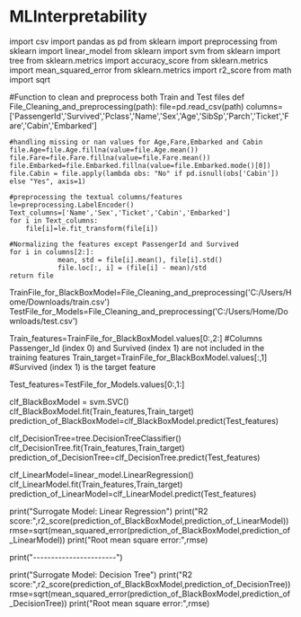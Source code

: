 # MLInterpretability
import csv
import pandas as pd
from sklearn import preprocessing
from sklearn import linear_model
from sklearn import svm
from sklearn import tree
from sklearn.metrics import accuracy_score
from sklearn.metrics import mean_squared_error
from sklearn.metrics import r2_score
from math import sqrt

#Function to clean and preprocess both Train and Test files
def File_Cleaning_and_preprocessing(path):
    file=pd.read_csv(path)
    columns=['PassengerId','Survived','Pclass','Name','Sex','Age','SibSp','Parch','Ticket','Fare','Cabin','Embarked']
    
    #handling missing or nan values for Age,Fare,Embarked and Cabin
    file.Age=file.Age.fillna(value=file.Age.mean())
    file.Fare=file.Fare.fillna(value=file.Fare.mean())
    file.Embarked=file.Embarked.fillna(value=file.Embarked.mode()[0])
    file.Cabin = file.apply(lambda obs: "No" if pd.isnull(obs['Cabin']) else "Yes", axis=1)

    #preprocessing the textual columns/features
    le=preprocessing.LabelEncoder()
    Text_columns=['Name','Sex','Ticket','Cabin','Embarked']
    for i in Text_columns:
        file[i]=le.fit_transform(file[i])

    #Normalizing the features except PassengerId and Survived
    for i in columns[2:]:
                mean, std = file[i].mean(), file[i].std()
                file.loc[:, i] = (file[i] - mean)/std
    return file
    

TrainFile_for_BlackBoxModel=File_Cleaning_and_preprocessing('C:/Users/Home/Downloads/train.csv')
TestFile_for_Models=File_Cleaning_and_preprocessing('C:/Users/Home/Downloads/test.csv')

Train_features=TrainFile_for_BlackBoxModel.values[0:,2:] #Columns Passenger_Id (index 0) and Survived (index 1) are not included in the training features
Train_target=TrainFile_for_BlackBoxModel.values[:,1] #Survived (index 1) is the target feature

Test_features=TestFile_for_Models.values[0:,1:] 

clf_BlackBoxModel = svm.SVC()
clf_BlackBoxModel.fit(Train_features,Train_target)
prediction_of_BlackBoxModel=clf_BlackBoxModel.predict(Test_features)


clf_DecisionTree=tree.DecisionTreeClassifier()
clf_DecisionTree.fit(Train_features,Train_target)
prediction_of_DecisionTree=clf_DecisionTree.predict(Test_features)


clf_LinearModel=linear_model.LinearRegression()
clf_LinearModel.fit(Train_features,Train_target)
prediction_of_LinearModel=clf_LinearModel.predict(Test_features)




print("Surrogate Model: Linear Regression")
print("R2 score:",r2_score(prediction_of_BlackBoxModel,prediction_of_LinearModel))
rmse=sqrt(mean_squared_error(prediction_of_BlackBoxModel,prediction_of_LinearModel))
print("Root mean square error:",rmse)

print("-----------------------")

print("Surrogate Model: Decision Tree")
print("R2 score:",r2_score(prediction_of_BlackBoxModel,prediction_of_DecisionTree))
rmse=sqrt(mean_squared_error(prediction_of_BlackBoxModel,prediction_of_DecisionTree))
print("Root mean square error:",rmse)




